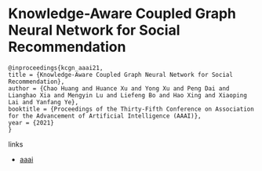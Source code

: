 # Knowledge-Aware Coupled Graph Neural Network for Social Recommendation

```
@inproceedings{kcgn_aaai21,
title = {Knowledge-Aware Coupled Graph Neural Network for Social Recommendation},
author = {Chao Huang and Huance Xu and Yong Xu and Peng Dai and Lianghao Xia and Mengyin Lu and Liefeng Bo and Hao Xing and Xiaoping Lai and Yanfang Ye},
booktitle = {Proceedings of the Thirty-Fifth Conference on Association for the Advancement of Artificial Intelligence (AAAI)},
year = {2021}
}
```

links
- [aaai](https://www.aaai.org/AAAI21Papers/AAAI-9069.HuangC.pdf)
